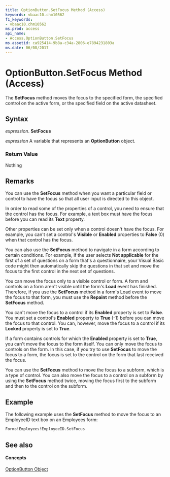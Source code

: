 ```yaml
---
title: OptionButton.SetFocus Method (Access)
keywords: vbaac10.chm10562
f1_keywords:
- vbaac10.chm10562
ms.prod: access
api_name:
- Access.OptionButton.SetFocus
ms.assetid: ca925414-9b8a-c34a-2806-e7894231803a
ms.date: 06/08/2017
---
```



# OptionButton.SetFocus Method (Access)

The  **SetFocus** method moves the focus to the specified form, the specified control on the active form, or the specified field on the active datasheet.


## Syntax

 _expression_. **SetFocus**

 _expression_ A variable that represents an **OptionButton** object.


### Return Value

Nothing


## Remarks

You can use the  **SetFocus** method when you want a particular field or control to have the focus so that all user input is directed to this object.

In order to read some of the properties of a control, you need to ensure that the control has the focus. For example, a text box must have the focus before you can read its  **Text** property.

Other properties can be set only when a control doesn't have the focus. For example, you can't set a control's  **Visible** or **Enabled** properties to **False** (0) when that control has the focus.

You can also use the  **SetFocus** method to navigate in a form according to certain conditions. For example, if the user selects **Not applicable** for the first of a set of questions on a form that's a questionnaire, your Visual Basic code might then automatically skip the questions in that set and move the focus to the first control in the next set of questions.

You can move the focus only to a visible control or form. A form and controls on a form aren't visible until the form's  **Load** event has finished. Therefore, if you use the **SetFocus** method in a form's Load event to move the focus to that form, you must use the **Repaint** method before the **SetFocus** method.

You can't move the focus to a control if its  **Enabled** property is set to **False**. You must set a control's **Enabled** property to **True** (-1) before you can move the focus to that control. You can, however, move the focus to a control if its **Locked** property is set to **True**.

If a form contains controls for which the  **Enabled** property is set to **True**, you can't move the focus to the form itself. You can only move the focus to controls on the form. In this case, if you try to use **SetFocus** to move the focus to a form, the focus is set to the control on the form that last received the focus.

You can use the  **SetFocus** method to move the focus to a subform, which is a type of control. You can also move the focus to a control on a subform by using the **SetFocus** method twice, moving the focus first to the subform and then to the control on the subform.


## Example

The following example uses the  **SetFocus** method to move the focus to an EmployeeID text box on an Employees form:


```vb
Forms!Employees!EmployeeID.SetFocus
```


## See also


#### Concepts


[OptionButton Object](optionbutton-object-access.md)

